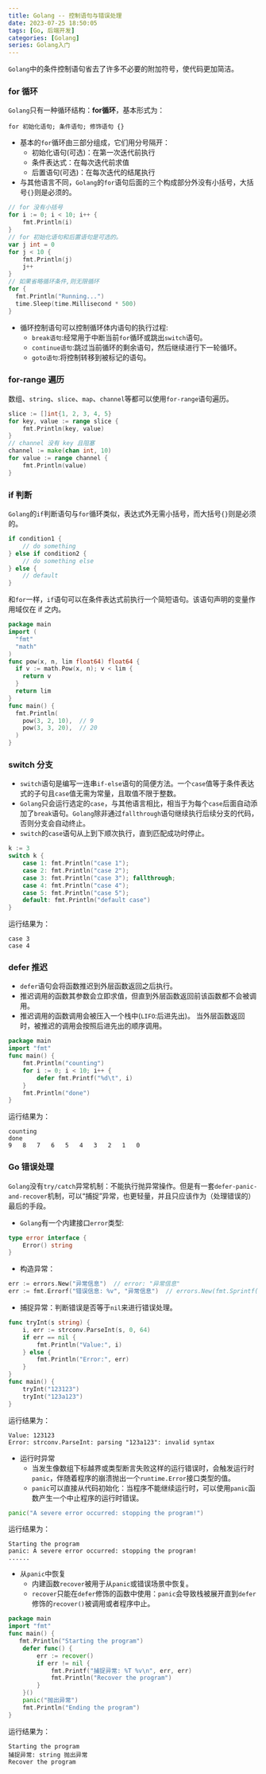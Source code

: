 ```yaml
---
title: Golang -- 控制语句与错误处理
date: 2023-07-25 18:50:05
tags: [Go, 后端开发]
categories: [Golang]
series: Golang入门
---
```


`Golang`中的条件控制语句省去了许多不必要的附加符号，使代码更加简洁。
### for 循环
`Golang`只有一种循环结构：**for循环**，基本形式为：
```
for 初始化语句; 条件语句; 修饰语句 {}
```
- 基本的`for`循环由三部分组成，它们用分号隔开：
    + 初始化语句(可选)：在第一次迭代前执行
    + 条件表达式：在每次迭代前求值
    + 后置语句(可选)：在每次迭代的结尾执行
- 与其他语言不同，`Golang`的`for`语句后面的三个构成部分外没有小括号，大括号`{}`则是必须的。
```go
// for 没有小括号
for i := 0; i < 10; i++ {
    fmt.Println(i)
}
// for 初始化语句和后置语句是可选的。
var j int = 0
for j < 10 {
    fmt.Println(j)
    j++
}
// 如果省略循环条件,则无限循环
for {
  fmt.Println("Running...")
  time.Sleep(time.Millisecond * 500)
}
```
- 循环控制语句可以控制循环体内语句的执行过程:
  + `break语句`:经常用于中断当前`for`循环或跳出`switch`语句。
  + `continue语句`:跳过当前循环的剩余语句，然后继续进行下一轮循环。
  + `goto语句`:将控制转移到被标记的语句。

### for-range 遍历
数组、`string`、`slice`、`map`、`channel`等都可以使用`for-range`语句遍历。
```go
slice := []int{1, 2, 3, 4, 5}
for key, value := range slice {
    fmt.Println(key, value)
}
// channel 没有 key 且阻塞
channel := make(chan int, 10)
for value := range channel {
    fmt.Println(value)
}
```


### if 判断
`Golang`的`if`判断语句与`for`循环类似，表达式外无需小括号，而大括号`{}`则是必须的。
```go
if condition1 {
    // do something 
} else if condition2 {
    // do something else    
} else {
    // default
}
```
和`for`一样，`if`语句可以在条件表达式前执行一个简短语句。该语句声明的变量作用域仅在 if 之内。
```go
package main
import (
  "fmt"
  "math"
)
func pow(x, n, lim float64) float64 {
  if v := math.Pow(x, n); v < lim {
    return v
  }
  return lim
}
func main() {
  fmt.Println(
    pow(3, 2, 10),  // 9
    pow(3, 3, 20),  // 20
  )
}
```

### switch 分支
- `switch`语句是编写一连串`if-else`语句的简便方法。一个`case`值等于条件表达式的子句且`case`值无需为常量，且取值不限于整数。
- `Golang`只会运行选定的`case`，与其他语言相比，相当于为每个`case`后面自动添加了`break`语句。`Golang`除非通过`fallthrough`语句继续执行后续分支的代码，否则分支会自动终止。
- `switch`的`case`语句从上到下顺次执行，直到匹配成功时停止。
```go
k := 3
switch k {
    case 1: fmt.Println("case 1");
    case 2: fmt.Println("case 2");
    case 3: fmt.Println("case 3"); fallthrough;
    case 4: fmt.Println("case 4");
    case 5: fmt.Println("case 5");
    default: fmt.Println("default case")
}
```
运行结果为：
```shell
case 3
case 4
```


### defer 推迟
- `defer`语句会将函数推迟到外层函数返回之后执行。
- 推迟调用的函数其参数会立即求值，但直到外层函数返回前该函数都不会被调用。
- 推迟调用的函数调用会被压入一个栈中(`LIFO`:后进先出)。
 当外层函数返回时，被推迟的调用会按照后进先出的顺序调用。
```go
package main
import "fmt"
func main() {
	fmt.Println("counting")
	for i := 0; i < 10; i++ {
		defer fmt.Printf("%d\t", i)
	}
	fmt.Println("done")
}
```
运行结果为：
```shell 
counting
done
9	8	7	6	5	4	3	2	1	0
```


### Go 错误处理
`Golang`没有`try/catch`异常机制：不能执行抛异常操作。但是有一套`defer-panic-and-recover`机制，可以“捕捉”异常，也更轻量，并且只应该作为（处理错误的）最后的手段。
- `Golang`有一个内建接口`error`类型:
```go
type error interface {
    Error() string
}
```
- 构造异常：
```go
err := errors.New("异常信息")  // error: "异常信息"
err := fmt.Errorf("错误信息: %v", "异常信息")  // errors.New(fmt.Sprintf(...))
```
- 捕捉异常：判断错误是否等于`nil`来进行错误处理。
```go
func tryInt(s string) {
	i, err := strconv.ParseInt(s, 0, 64)
	if err == nil {
		fmt.Println("Value:", i)
	} else {
		fmt.Println("Error:", err)
	}
}
func main() {
	tryInt("123123")
	tryInt("123a123")
}
```
运行结果为：
```shell
Value: 123123
Error: strconv.ParseInt: parsing "123a123": invalid syntax
```
- 运行时异常
    - 当发生像数组下标越界或类型断言失败这样的运行错误时，会触发运行时`panic`，伴随着程序的崩溃抛出一个`runtime.Error`接口类型的值。
    - `panic`可以直接从代码初始化：当程序不能继续运行时，可以使用`panic`函数产生一个中止程序的运行时错误。
```go
panic("A severe error occurred: stopping the program!")
```
运行结果为：
```shell
Starting the program
panic: A severe error occurred: stopping the program!
......
```
- 从`panic`中恢复
    + 内建函数`recover`被用于从`panic`或错误场景中恢复。
    + `recover`只能在`defer`修饰的函数中使用：`panic`会导致栈被展开直到`defer`修饰的`recover()`被调用或者程序中止。
```go
package main
import "fmt"
func main() {
   fmt.Println("Starting the program")
	defer func() {
		err := recover()
		if err != nil {
			fmt.Printf("捕捉异常: %T %v\n", err, err)
			fmt.Println("Recover the program")
		}
	}()
    panic("抛出异常")
    fmt.Println("Ending the program")
}
```
运行结果为：
``` shell
Starting the program
捕捉异常: string 抛出异常
Recover the program
```